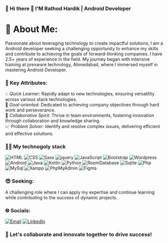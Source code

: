 ### 🚀 Hi there 👋 I'M Rathod Hardik | Android Developer

# 💫 About Me:
Passionate about leveraging technology to create impactful solutions, I am a Android developer seeking a challenging opportunity to enhance my skills and contribute to achieving the goals of forward-thinking companies. 
I have 2.5+ years of experience in the field. My journey began with intensive training at prexware technology, Ahmedabad, where I immersed myself in  mastering Android Developer.

### :pushpin: Key Attributes:
💡 *Quick Learner:* Rapidly adapt to new technologies, ensuring versatility across various stack technologies.</br>
🎯 *Goal-oriented:* Dedicated to achieving company objectives through hard work and perseverance.</br>
🤝 *Collaborative Spirit:* Thrive in team environments, fostering innovation through collaboration and knowledge sharing.</br>
📈 *Problem Solver:* Identify and resolve complex issues, delivering efficient and effective solutions.</br>

### :man_technologist: My technogoly stack
        

![HTML](https://img.shields.io/badge/-HTML-090909?style=for-the-badge&logo=html5)
![CSS](https://img.shields.io/badge/-Css-090909?style=for-the-badge&logo=css3&logoColor=0774db)
![Sass](https://img.shields.io/badge/-Scss-090909?style=for-the-badge&logo=sass&logoColor=CC6699)
![jquery](https://img.shields.io/badge/jquery-090909?style=for-the-badge&logo=jquery)
![JavaScript](https://img.shields.io/badge/-JavaScript-090909?style=for-the-badge&logo=javascript&logoColor=dbc607)
![Bootstrap](https://img.shields.io/badge/bootstrap-090909?style=for-the-badge&logo=bootstrap&logoColor=8709FE)
![Wordpress](https://img.shields.io/badge/wordpress-090909?style=for-the-badge&logo=wordpress&logoColor=3F61EB)
![Android](https://img.shields.io/badge/Android-090909?style=for-the-badge&logo=android)
![Java](https://img.shields.io/badge/Java-090909?style=for-the-badge&logo=Java&logoColor=white)
![Kotlin](https://img.shields.io/badge/kotlin-090909?style=for-the-badge&logo=kotlin&logoColor=AE2AF8)
![Python](https://img.shields.io/badge/python-090909?style=for-the-badge&logo=python&logoColor=F5C73B)
![RoomDatabase](https://img.shields.io/badge/-RoomDatabase-090909?style=for-the-badge&logo=amazondynamodb&logoColor=white)
![Sqlite](https://img.shields.io/badge/sqlite-090909?style=for-the-badge&logo=sqlite&logoColor=white)
![Php](https://img.shields.io/badge/php-090909?style=for-the-badge&logo=php)
![MySql](https://img.shields.io/badge/mysql-090909?style=for-the-badge&logo=mysql&logoColor=00708A)
![Xampp](https://img.shields.io/badge/xampp-090909?style=for-the-badge&logo=xampp&logoColor=F37623)
![PhpMyAdmin](https://img.shields.io/badge/phpmyadmin-090909?style=for-the-badge&logo=phpmyadmin&logoColor=F37623)
![Figma](https://img.shields.io/badge/figma-090909?style=for-the-badge&logo=figma&logoColor=F76E5F)


### :sunglasses: Seeking: 
A challenging role where I can apply my expertise and continue learning while contributing to the success of dynamic projects.

### 🌐 Socials:
[![Email](https://img.shields.io/badge/Gmail-090909?style=for-the-badge&logo=gmail&logoColor=0774db)](mailto:rathodhardik20205@gmail.com)
[![LinkedIn](https://img.shields.io/badge/LinkedIn-090909?style=for-the-badge&logo=linkedIn&logoColor=0EA5E9)](https://www.linkedin.com/in/hardik-rathod-11bb55201/)


### :handshake: Let's collaborate and innovate together to drive success!



<!-- 📧 Email: rathodhardik20205@gmail.com

🔗 LinkedIn: linkedin.com/in/hardik-rathod-11bb55201/




<!--
*rathodhardik* is a ✨ special ✨ repository because its README.md (this file) appears on your GitHub profile.

Here are some ideas to get you started:

- 🔭 I’m currently working on ...
- 🌱 I’m currently learning ...
- 👯 I’m looking to collaborate on ...
- 🤔 I’m looking for help with ...
- 💬 Ask me about ...
- 📫 How to reach me: ...
- 😄 Pronouns: ...
- ⚡ Fun fact: ...
-->
